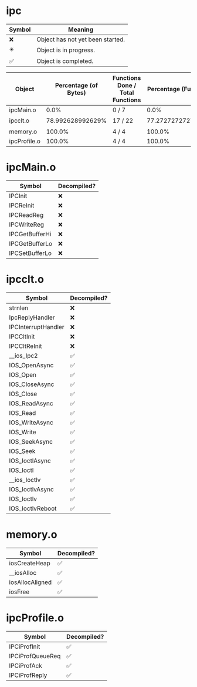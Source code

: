 # ipc
| Symbol | Meaning 
| ------------- | ------------- 
| :x: | Object has not yet been started. 
| :eight_pointed_black_star: | Object is in progress. 
| :white_check_mark: | Object is completed. 


| Object | Percentage (of Bytes) | Functions Done / Total Functions | Percentage (Functions) | Status 
| ------------- | ------------- | ------------- | ------------- | ------------- 
| ipcMain.o | 0.0% | 0 / 7 | 0.0% | :x: 
| ipcclt.o | 78.992628992629% | 17 / 22 | 77.27272727272727% | :eight_pointed_black_star: 
| memory.o | 100.0% | 4 / 4 | 100.0% | :white_check_mark: 
| ipcProfile.o | 100.0% | 4 / 4 | 100.0% | :white_check_mark: 


# ipcMain.o
| Symbol | Decompiled? |
| ------------- | ------------- |
| IPCInit | :x: |
| IPCReInit | :x: |
| IPCReadReg | :x: |
| IPCWriteReg | :x: |
| IPCGetBufferHi | :x: |
| IPCGetBufferLo | :x: |
| IPCSetBufferLo | :x: |


# ipcclt.o
| Symbol | Decompiled? |
| ------------- | ------------- |
| strnlen | :x: |
| IpcReplyHandler | :x: |
| IPCInterruptHandler | :x: |
| IPCCltInit | :x: |
| IPCCltReInit | :x: |
| __ios_Ipc2 | :white_check_mark: |
| IOS_OpenAsync | :white_check_mark: |
| IOS_Open | :white_check_mark: |
| IOS_CloseAsync | :white_check_mark: |
| IOS_Close | :white_check_mark: |
| IOS_ReadAsync | :white_check_mark: |
| IOS_Read | :white_check_mark: |
| IOS_WriteAsync | :white_check_mark: |
| IOS_Write | :white_check_mark: |
| IOS_SeekAsync | :white_check_mark: |
| IOS_Seek | :white_check_mark: |
| IOS_IoctlAsync | :white_check_mark: |
| IOS_Ioctl | :white_check_mark: |
| __ios_Ioctlv | :white_check_mark: |
| IOS_IoctlvAsync | :white_check_mark: |
| IOS_Ioctlv | :white_check_mark: |
| IOS_IoctlvReboot | :white_check_mark: |


# memory.o
| Symbol | Decompiled? |
| ------------- | ------------- |
| iosCreateHeap | :white_check_mark: |
| __iosAlloc | :white_check_mark: |
| iosAllocAligned | :white_check_mark: |
| iosFree | :white_check_mark: |


# ipcProfile.o
| Symbol | Decompiled? |
| ------------- | ------------- |
| IPCiProfInit | :white_check_mark: |
| IPCiProfQueueReq | :white_check_mark: |
| IPCiProfAck | :white_check_mark: |
| IPCiProfReply | :white_check_mark: |


